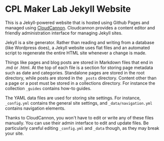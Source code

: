 # CPL Maker Lab Jekyll Website

This is a Jekyll-powered website that is hosted using Github Pages and managed using [CloudCannon](http://cloudcannon.com/). Cloudcannon provides a content editor and friendly administration interface for managing Jekyll sites. 

Jekyll is a site generator. Rather than reading and writing from a database (like Wordpress does), a Jekyll website uses flat files and an automated script to regenerate the entire HTML site whenever a change is made. 

Things like pages and blog posts are stored in Markdown files that end in .md or .html. At the top of each file is a section for storing page metadata such as date and categories. Standalone pages are stored in the root directory, while posts are stored in the ```_posts``` directory. Content other than a page or a post must be stored in a collections directory. For instance the collection ```_guides``` contains how-to guides.

The YAML data files are used for storing site settings. For instance, ```_config.yml``` contains the general site settings, and ```_data/navigation.yml``` contains navigation elements. 

Thanks to CloudCannon, you won't have to edit or write any of these files manually. You can use their admin interface to edit and update files. Be particularly careful editing ```_config.yml``` and ```_data``` though, as they may break your site.


